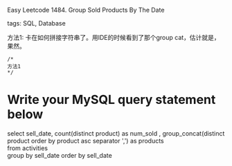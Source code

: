 
Easy Leetcode 1484. Group Sold Products By The Date

tags: SQL, Database

方法1:
卡在如何拼接字符串了。用IDE的时候看到了那个group cat，估计就是，果然。



```
/*
方法1
*/
```
# Write your MySQL query statement below
select sell_date, count(distinct product) as num_sold , 
group_concat(distinct product order by product asc separator ',') as products               
from activities  
group by sell_date
order by sell_date

```


```





